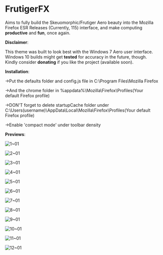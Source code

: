 # FrutigerFX
Aims to fully build the Skeuomorphic/Frutiger Aero beauty into the Mozilla Firefox ESR Releases (Currently, 115) interface, and make computing **productive** and **fun**, once again.

**Disclaimer**: 

 This theme was built to look best with the Windows 7 Aero user interface.
 Windows 10 builds might get **tested** for accuracy in the future, though.
 Kindly consider **donating** if you like the project (available soon).
            
**Installation**:

->Put the defaults folder and config.js file in C:\Program Files\Mozilla Firefox

->And the chrome folder in %appdata%\Mozilla\Firefox\Profiles\(Your default Firefox profile)

->DON'T forget to delete startupCache folder under C:\Users\(username)\AppData\Local\Mozilla\Firefox\Profiles\(Your default Firefox profile)

->Enable 'compact mode' under toolbar density

**Previews**:

![1~01](https://github.com/user-attachments/assets/deca03d5-ed8d-4c43-b3f3-394d0cd3d21a)

![2~01](https://github.com/user-attachments/assets/609a19e0-9b18-49e8-bdc7-45dbd2e4b12b)

![3~01](https://github.com/user-attachments/assets/dd7ce923-dfb6-496a-94eb-0e447fc6e7cc)

![4~01](https://github.com/user-attachments/assets/a2c2f9e2-4f5a-4e74-877c-5b124aa38fd6)

![5~01](https://github.com/user-attachments/assets/f4d87f7c-cdfb-4edd-8507-b0003ff52eae)

![6~01](https://github.com/user-attachments/assets/0c43d0e3-eaed-486b-a939-74b5eb7a1393)

![7~01](https://github.com/user-attachments/assets/8bc6bc62-0e4e-4ea8-ae6a-cca9edfab542)

![8~01](https://github.com/user-attachments/assets/a6ca3a73-0b1f-4c2c-b0f3-ed8f1f4ea2df)

![9~01](https://github.com/user-attachments/assets/49f53974-12b1-4de4-9c99-73d8c7ed8757)

![10~01](https://github.com/user-attachments/assets/5a7ac4f7-71f2-45d5-858c-4254e72f0d90)

![11~01](https://github.com/user-attachments/assets/a7dce3e3-fe8b-4d8c-9733-ecbde4104679)

![12~01](https://github.com/user-attachments/assets/ed9aa844-4b90-47e4-ae31-8433acfa1dc9)



